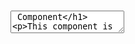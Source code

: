# <TextArea /> Component
This component is represents textarea for [<Form />](./Form.md).
It requires [context](../src/FormGroup/FormGroupContext.ts) which is provided by [<FormGroup/>](./FormGroup.md).

### Usage

```tsx
<Form {...FormProps}>
    <FormGroup {...FormGroupProps}>
        <TextArea 
            transform={TransformTypes.capitalize} 
            {...HTMLInputProps}
        />
    </FormGroup>
</Form>
```

where:
- `transform` - transform input value with specific preset. Optional. Can take on values: `TransformTypes.capitalize`, `TransformTypes.upperCase`, `TransformTypes.none`.
